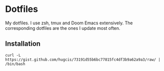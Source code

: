 # Dotfiles

My dotfiles. I use zsh, tmux and Doom Emacs extensively. The corresponding
dotfiles are the ones I update most often.

## Installation

`curl -L https://gist.github.com/hugcis/73191d55b6bc77815fc4df3b9a62a9a3/raw/ | /bin/bash`
